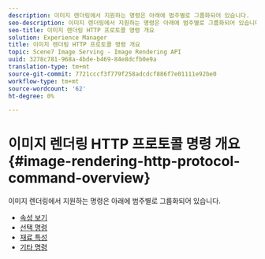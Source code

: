 ```yaml
---
description: 이미지 렌더링에서 지원하는 명령은 아래에 범주별로 그룹화되어 있습니다.
seo-description: 이미지 렌더링에서 지원하는 명령은 아래에 범주별로 그룹화되어 있습니다.
seo-title: 이미지 렌더링 HTTP 프로토콜 명령 개요
solution: Experience Manager
title: 이미지 렌더링 HTTP 프로토콜 명령 개요
topic: Scene7 Image Serving - Image Rendering API
uuid: 3278c781-968a-4bde-b469-84e8dcfb0e9a
translation-type: tm+mt
source-git-commit: 7721cccf3f779f258adcdcf886f7e01111e92be0
workflow-type: tm+mt
source-wordcount: '62'
ht-degree: 0%

---
```



# 이미지 렌더링 HTTP 프로토콜 명령 개요{#image-rendering-http-protocol-command-overview}

이미지 렌더링에서 지원하는 명령은 아래에 범주별로 그룹화되어 있습니다.

* [속성 보기](r-ir-view-attributes.md)
* [선택 명령](r-ir-selection-commands.md)
* [재료 특성](r-ir-material-attributes.md)
* [기타 명령](r-ir-miscellaneous-commands.md)

